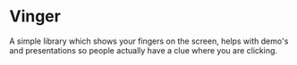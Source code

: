 # Vinger
A simple library which shows your fingers on the screen, helps with demo's and presentations so people actually have a clue where you are clicking.
